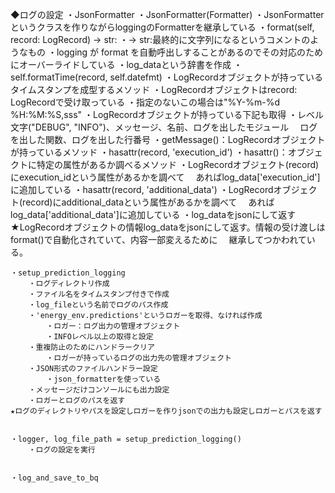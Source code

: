 ◆ログの設定
    ・JsonFormatter
        ・JsonFormatter(Formatter)
            ・JsonFormatterというクラスを作りながらloggingのFormatterを継承している
            ・format(self, record: LogRecord) -> str:
                ・-> str:最終的に文字列になるというコメントのようなもの
                ・logging が format を自動呼出しすることがあるのでその対応のためにオーバーライドしている
                ・log_dataという辞書を作成
                    ・self.formatTime(record, self.datefmt)
                        ・LogRecordオブジェクトが持っているタイムスタンプを成型するメソッド
                            ・LogRecordオブジェクトはrecord: LogRecordで受け取っている
                            ・指定のないこの場合は"%Y-%m-%d %H:%M:%S,sss"
                    ・LogRecordオブジェクトが持っている下記も取得
                        ・レベル文字("DEBUG", "INFO")、メッセージ、名前、ログを出したモジュール
                        　ログを出した関数、ログを出した行番号
                            ・getMessage()：LogRecordオブジェクトが持っているメソッド
                ・hasattr(record, 'execution_id')
                    ・hasattr()：オブジェクトに特定の属性があるか調べるメソッド
                    ・LogRecordオブジェクト(record)にexecution_idという属性があるかを調べて
                    　あればlog_data['execution_id']に追加している
                ・hasattr(record, 'additional_data')
                    ・LogRecordオブジェクト(record)にadditional_dataという属性があるかを調べて
                    　あればlog_data['additional_data']に追加している
            ・log_dataをjsonにして返す
    ★LogRecordオブジェクトの情報log_dataをjsonにして返す。情報の受け渡しはformat()で自動化されていて、内容一部変えるために
    　継承してつかわれている。


    ・setup_prediction_logging
        ・ログディレクトリ作成
        ・ファイル名をタイムスタンプ付きで作成
        ・log_fileという名前でログのパス作成
        ・'energy_env.predictions'というロガーを取得、なければ作成
            ・ロガー：ログ出力の管理オブジェクト
            ・INFOレベル以上の取得と設定
        ・重複防止のためにハンドラークリア
            ・ロガーが持っているログの出力先の管理オブジェクト
        ・JSON形式のファイルハンドラー設定
            ・json_formatterを使っている
        ・メッセージだけコンソールにも出力設定
        ・ロガーとログのパスを返す
    ★ログのディレクトリやパスを設定しロガーを作りjsonでの出力も設定しロガーとパスを返す


    ・logger, log_file_path = setup_prediction_logging()
        ・ログの設定を実行
    

    ・log_and_save_to_bq